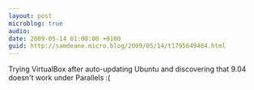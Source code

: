 ```yaml
---
layout: post
microblog: true
audio: 
date: 2009-05-14 01:00:00 +0100
guid: http://samdeane.micro.blog/2009/05/14/t1795649484.html
---
```

Trying VirtualBox after auto-updating Ubuntu and discovering that 9.04 doesn't work under Parallels :(
